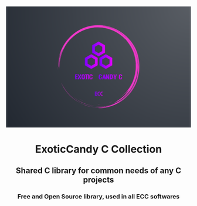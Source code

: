 ![alt text](media/banner.png)
<h1 align="center">ExoticCandy C Collection</h1>
<h2 align="center">Shared C library for common needs of any C projects</h2>
<h3 align="center">Free and Open Source library, used in all ECC softwares</h3>
